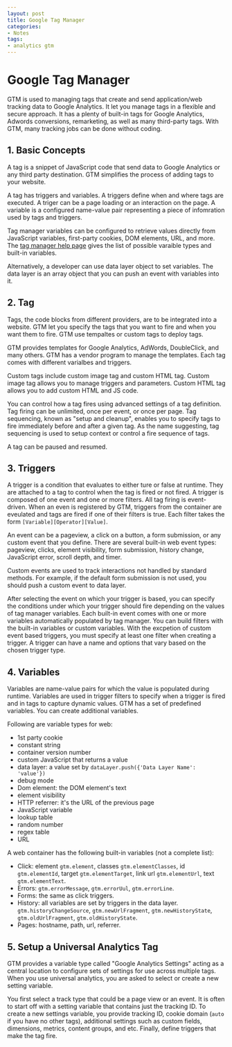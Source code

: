 ```yaml
---
layout: post
title: Google Tag Manager
categories:
- Notes
tags:
- analytics gtm
---
```

# Google Tag Manager

GTM is used to managing tags that create and send application/web tracking data to Google Analytics. It let you manage tags in a flexible and secure approach. It has a plenty of built-in tags for Google Analytics, Adwords conversions, remarketing, as well as many third-party tags. With GTM, many tracking jobs can be done without coding.

## 1. Basic Concepts

A tag is a snippet of JavaScript code that send data to Google Analytics or any third party destination. GTM simplifies the process of adding tags to your website.

A tag has triggers and variables. A triggers define when and where tags are executed. A triger can be a page loading or an interaction on the page. A variable is a configured name-value pair representing a piece of infomration used by tags and triggers.

Tag manager variables can be configured to retrieve values directly from JavaScript variables, first-party cookies, DOM elements, URL, and more. The [tag manager help page](https://support.google.com/tagmanager) gives the list of possible varaible types and built-in variables.

Alternatively, a developer can use data layer object to set variables. The data layer is an array object that you can push an event with variables into it.

## 2. Tag

Tags, the code blocks from different providers, are to be integrated into a website. GTM let you specify the tags that you want to fire and when you want them to fire. GTM use tempaltes or custom tags to deploy tags.

GTM provides templates for Google Analytics, AdWords, DoubleClick, and many others. GTM has a vendor program to manage the templates. Each tag comes with different varialbes and triggers.

Custom tags include custom image tag and custom HTML tag. Custom image tag allows you to manage triggers and parameters. Custom HTML tag allows you to add custom HTML and JS code.

You can control how a tag fires using advanced settings of a tag definition. Tag firing can be unlimited, once per event, or once per page. Tag sequencing, known as "setup and cleanup", enables you to specify tags to fire immediately before and after a given tag. As the name suggesting, tag sequencing is used to setup context or control a fire sequence of tags.

A tag can be paused and resumed.

## 3. Triggers

A trigger is a condition that evaluates to either ture or false at runtime. They are attached to a tag to control when the tag is fired or not fired. A trigger is composed of one event and one or more filters. All tag firing is event-driven. When an even is registered by GTM, triggers from the container are eveulated and tags are fired if one of their filters is true. Each filter takes the form `[Variable][Operator][Value]`.

An event can be a pageview, a click on a button, a form submission, or any custom event that you define. There are several built-in web event types: pageview, clicks, element visibility, form submission, history change, JavaScript error, scroll depth, and timer.

Custom events are used to track interactions not handled by standard methods. For example, if the default form submission is not used, you should push a custom event to data layer.

After selecting the event on which your trigger is based, you can specify the conditions under which your trigger should fire depending on the values of tag manager variables. Each built-in event comes with one or more variables automatically populated by tag manager. You can build filters with the built-in variables or custom variables. With the excpetion of custom event based triggers, you must specify at least one filter when creating a trigger. A trigger can have a name and options that vary based on the chosen trigger type.

## 4. Variables

Variables are name-value pairs for which the value is populated during runtime. Variables are used in trigger filters to specify when a trigger is fired and in tags to capture dynamic values. GTM has a set of predefined variables. You can create additional variables.

Following are variable types for web:

* 1st party cookie
* constant string
* container version number
* custom JavaScript that returns a value
* data layer: a value set by `dataLayer.push({'Data Layer Name': 'value'})`
* debug mode
* Dom element: the DOM element's text
* element visibility
* HTTP referrer: it's the URL of the previous page
* JavaScript variable
* lookup table
* random number
* regex table
* URL

A web container has the following built-in variables (not a complete list):

* Click: element `gtm.element`, classes `gtm.elementClasses`, id `gtm.elementId`, target `gtm.elementTarget`, link url `gtm.elementUrl`, text `gtm.elementText`.
* Errors: `gtm.errorMessage`, `gtm.errorUul`, `gtm.errorLine`.
* Forms: the same as click triggers.
* History: all variables are set by triggers in the data layer. `gtm.historyChangeSource`, `gtm.newUrlFragment`, `gtm.newHistoryState`, `gtm.oldUrlFragment`, `gtm.oldHistoryState`.
* Pages: hostname, path, url, referrer.

## 5. Setup a Universal Analytics Tag

GTM provides a variable type called "Google Analytics Settings" acting as a central location to configure sets of settings for use across multiple tags. When you use universal analytics, you are asked to select or create a new setting variable.

You first select a track type that could be a page view or an event. It is often to start off with a setting variable that contains just the tracking ID. To create a new settings variable, you provide tracking ID, cookie domain (`auto` if you have no other tags), additional settings such as custom fields, dimensions, metrics, content groups, and etc. Finally, define triggers that make the tag fire.